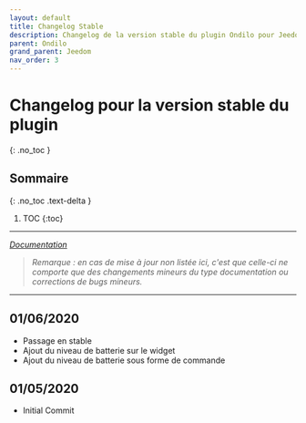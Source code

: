 ```yaml
---
layout: default
title: Changelog Stable
description: Changelog de la version stable du plugin Ondilo pour Jeedom. 
parent: Ondilo
grand_parent: Jeedom
nav_order: 3
---
```


# Changelog pour la version stable du plugin
{: .no_toc }

## Sommaire
{: .no_toc .text-delta }

1. TOC
{:toc}

---

*[Documentation](ondilo.md)*

>*Remarque : en cas de mise à jour non listée ici, c'est que celle-ci ne comporte que des changements mineurs du type documentation ou corrections de bugs mineurs.*

---

## 01/06/2020
- Passage en stable
- Ajout du niveau de batterie sur le widget
- Ajout du niveau de batterie sous forme de commande

## 01/05/2020
- Initial Commit